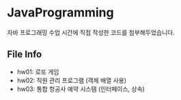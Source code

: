 # JavaProgramming
자바 프로그래밍 수업 시간에 직접 작성한 코드를 첨부해두었습니다.

## File Info
- hw01: 로또 게임
- hw02: 직원 관리 프로그램 (객체 배열 사용)
- hw03: 통합 항공사 예약 시스템 (인터페이스, 상속)

